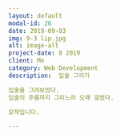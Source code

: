 ```yaml
---
layout: default
modal-id: 26
date: 2019-09-03
img: 9-3 lip.jpg
alt: image-alt
project-date: 8 2019
client: Me
category: Web Development
description:  입술 그리기

입술을 그려보았다.
입술의 주름까지 그리느라 오래 걸렸다.

모작입니다.

---
```

